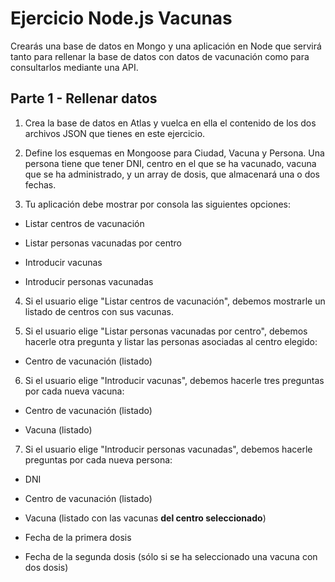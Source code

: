 # Ejercicio Node.js Vacunas

Crearás una base de datos en Mongo y una aplicación en Node que servirá tanto para rellenar la base de datos con datos de vacunación como para consultarlos mediante una API.

## Parte 1 - Rellenar datos

1. Crea la base de datos en Atlas y vuelca en ella el contenido de los dos archivos JSON que tienes en este ejercicio.

2. Define los esquemas en Mongoose para Ciudad, Vacuna y Persona. Una persona tiene que tener DNI, centro en el que se ha vacunado, vacuna que se ha administrado, y un array de dosis, que almacenará una o dos fechas.

3. Tu aplicación debe mostrar por consola las siguientes opciones:

- Listar centros de vacunación

- Listar personas vacunadas por centro

- Introducir vacunas

- Introducir personas vacunadas

4. Si el usuario elige "Listar centros de vacunación", debemos mostrarle un listado de centros con sus vacunas.

5. Si el usuario elige "Listar personas vacunadas por centro", debemos hacerle otra pregunta y listar las personas asociadas al centro elegido:

- Centro de vacunación (listado)

6. Si el usuario elige "Introducir vacunas", debemos hacerle tres preguntas por cada nueva vacuna:

- Centro de vacunación (listado)

- Vacuna (listado)

7. Si el usuario elige "Introducir personas vacunadas", debemos hacerle preguntas por cada nueva persona:

- DNI

- Centro de vacunación (listado)

- Vacuna (listado con las vacunas **del centro seleccionado**)

- Fecha de la primera dosis

- Fecha de la segunda dosis (sólo si se ha seleccionado una vacuna con dos dosis)
